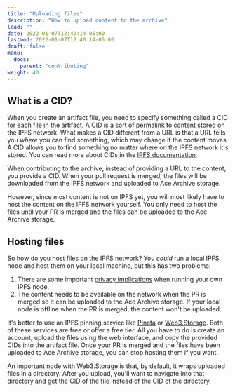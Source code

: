 ```yaml
---
title: "Uploading files"
description: "How to upload content to the archive"
lead: ""
date: 2022-01-07T12:40:14-05:00
lastmod: 2022-01-07T12:40:14-05:00
draft: false
menu:
  docs:
    parent: "contributing"
weight: 40
---
```


## What is a CID?

When you create an artifact file, you need to specify something called a CID
for each file in the artifact. A CID is a sort of permalink to content stored
on the IPFS network. What makes a CID different from a URL is that a URL tells
you *where* you can find something, which may change if the content moves. A
CID allows you to find something no matter where on the IPFS network it's
stored.  You can read more about CIDs in the [IPFS
documentation](ipns://docs.ipfs.io/concepts/content-addressing/).

When contributing to the archive, instead of providing a URL to the content,
you provide a CID. When your pull request is merged, the files will be
downloaded from the IPFS network and uploaded to Ace Archive storage.

However, since most content is not on IPFS yet, you will most likely have to
host the content on the IPFS network yourself. You only need to host the files
until your PR is merged and the files can be uploaded to the Ace Archive
storage.

## Hosting files

So how do you host files on the IPFS network? You *could* run a local IPFS node
and host them on your local machine, but this has two problems:

1. There are some important [privacy
   implications](https://docs.ipfs.io/concepts/privacy-and-encryption/) when
   running your own IPFS node.
2. The content needs to be available on the network when the PR is merged so it
   can be uploaded to the Ace Archive storage. If your local node is offline
   when the PR is merged, the content won't be uploaded.

It's better to use an IPFS pinning service like
[Pinata](https://www.pinata.cloud/) or [Web3.Storage](https://web3.storage).
Both of these services are free or offer a free tier. All you have to do is
create an account, upload the files using the web interface, and copy the
provided CIDs into the artifact file. Once your PR is merged and the files have
been uploaded to Ace Archive storage, you can stop hosting them if you want.

An important node with Web3.Storage is that, by default, it wraps uploaded
files in a directory. After you upload, you'll want to navigate into that
directory and get the CID of the file instead of the CID of the directory.
